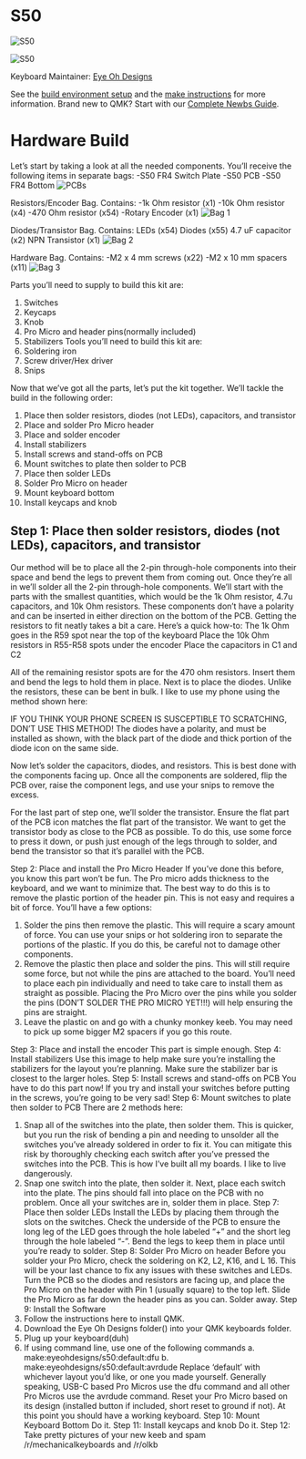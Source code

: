 # S50

![S50](https://i.imgur.com/9aGFOUi.jpg)

![S50](https://imgur.com/LofLd4F.jpg)


Keyboard Maintainer: [Eye Oh Designs](https://github.com/joedinkle)  



See the [build environment setup](https://docs.qmk.fm/#/getting_started_build_tools) and the [make instructions](https://docs.qmk.fm/#/getting_started_make_guide) for more information. Brand new to QMK? Start with our [Complete Newbs Guide](https://docs.qmk.fm/#/newbs).

# Hardware Build

Let’s start by taking a look at all the needed components.  You’ll receive the following items in separate bags:
-S50 FR4 Switch Plate
-S50 PCB
-S50 FR4 Bottom
![PCBs](https://imgur.com/buXCI84.jpg)
 
Resistors/Encoder Bag.  Contains:
-1k Ohm resistor (x1)
-10k Ohm resistor (x4)
-470 Ohm resistor (x54)
-Rotary Encoder (x1)
![Bag 1](https://imgur.com/yfbxBKN.jpg)

Diodes/Transistor Bag.  Contains:
LEDs (x54)
Diodes (x55)
4.7 uF capacitor  (x2)
NPN Transistor  (x1)
![Bag 2](https://imgur.com/rW7Ji5s.jpg)
 
Hardware Bag.  Contains:
-M2 x 4 mm screws (x22)
-M2 x 10 mm spacers  (x11)
![Bag 3](https://imgur.com/DEotoAs)
 
Parts you’ll need to supply to build this kit are:
1.	Switches
2.	Keycaps
3.	Knob
4.	Pro Micro and header pins(normally included)
5.	Stabilizers
Tools you’ll need to build this kit are:
1.	Soldering iron
2.	Screw driver/Hex driver
3.	Snips

Now that we’ve got all the parts, let’s put the kit together.  We’ll tackle the build in the following order:
1.	Place then solder resistors, diodes (not LEDs), capacitors, and transistor
2.	Place and solder Pro Micro header
3.	Place and solder encoder
4.	Install stabilizers
5.	Install screws and stand-offs on PCB
6.	Mount switches to plate then solder to PCB
7.	Place then solder LEDs
8.	Solder Pro Micro on header
9.	Mount keyboard bottom
10.	Install keycaps and knob

## Step 1: Place then solder resistors, diodes (not LEDs), capacitors, and transistor
Our method will be to place all the 2-pin through-hole components into their space and bend the legs to prevent them from coming out.  Once they’re all in we’ll solder all the 2-pin through-hole components. 
 We’ll start with the parts with the smallest quantities, which would be the 1k Ohm resistor, 4.7u capacitors, and 10k Ohm resistors.  These components don’t have a polarity and can be inserted in either direction on the bottom of the PCB.
Getting the resistors to fit neatly takes a bit a care.  Here’s a quick how-to:
The 1k Ohm goes in the R59 spot near the top of the keyboard
Place the 10k Ohm resistors in R55-R58 spots under the encoder
Place the capacitors in C1 and C2

All of the remaining resistor spots are for the 470 ohm resistors.  Insert them and bend the legs to hold them in place.
Next is to place the diodes. Unlike the resistors, these can be bent in bulk.  I like to use my phone using the method shown here:
 
 
IF YOU THINK YOUR PHONE SCREEN IS SUSCEPTIBLE TO SCRATCHING, DON’T USE THIS METHOD!
The diodes have a polarity, and must be installed as shown, with the black part of the diode and thick portion of the diode icon on the same side.
 
Now let’s solder the capacitors, diodes, and resistors.  This is best done with the components facing up.  Once all the components are soldered, flip the PCB over, raise the component legs, and use your snips to remove the excess.
 
 
For the last part of step one, we’ll solder the transistor.  Ensure the flat part of the PCB icon matches the flat part of the transistor.  We want to get the transistor body as close to the PCB as possible.  To do this, use some force to press it down, or push just enough of the legs through to solder, and bend the transistor so that it’s parallel with the PCB.

Step 2:  Place and install the Pro Micro Header
If you’ve done this before, you know this part won’t be fun.  The Pro micro adds thickness to the keyboard, and we want to minimize that.  The best way to do this is to remove the plastic portion of the header pin.  This is not easy and requires a bit of force.  You’ll have a few options:
1.	 Solder the pins then remove the plastic.  This will require a scary amount of force.  You can use your snips or hot soldering iron to separate the portions of the plastic.  If you do this, be careful not to damage other components.
2.	Remove the plastic then place and solder the pins.  This will still require some force, but not while the pins are attached to the board.  You’ll need to place each pin individually and need to take care to install them as straight as possible.  Placing the Pro Micro over the pins while you solder the pins (DON’T SOLDER THE PRO MICRO YET!!!) will help ensuring the pins are straight.
3.	Leave the plastic on and go with a chunky monkey keeb.  You may need to pick up some bigger M2 spacers if you go this route.
  

Step 3:  Place and install the encoder
This part is simple enough. 
Step 4: Install stabilizers
Use this image to help make sure you’re installing the stabilizers for the layout you’re planning.
Make sure the stabilizer bar is closest to the larger holes.
Step 5: Install screws and stand-offs on PCB
You have to do this part now!  If you try and install your switches before putting in the screws, you’re going to be very sad!
Step 6:  Mount switches to plate then solder to PCB
There are 2 methods here:
1. Snap all of the switches into the plate, then solder them.  This is quicker, but you run the risk of bending a pin and needing to unsolder all the switches you’ve already soldered in order to fix it.  You can mitigate this risk by thoroughly checking each switch after you’ve pressed the switches into the PCB.  This is how I’ve built all my boards.  I like to live dangerously.
2. Snap one switch into the plate, then solder it.  Next, place each switch into the plate.  The pins should fall into place on the PCB with no problem.
Once all your switches are in, solder them in place.
Step 7:  Place then solder LEDs
Install the LEDs by placing them through the slots on the switches.  Check the underside of the PCB to ensure the long leg of the LED goes through the hole labeled “+” and the short leg through the hole labeled “-”.  Bend the legs to keep them in place until you’re ready to solder.
Step 8:  Solder Pro Micro on header
Before you solder your Pro Micro, check the soldering on K2, L2, K16, and L 16.  This will be your last chance to fix any issues with these switches and LEDs.
Turn the PCB so the diodes and resistors are facing up, and place the Pro Micro on the header with Pin 1 (usually square) to the top left.  Slide the Pro Micro as far down the header pins as you can.  Solder away.
Step 9: Install the Software
1.	Follow the instructions here to install QMK.
2.	Download the Eye Oh Designs folder() into your QMK keyboards folder.
3.	Plug up your keyboard(duh)
4.	If using command line, use one of the following commands
a.	make:eyeohdesigns/s50:default:dfu
b.	make:eyeohdesigns/s50:default:avrdude
Replace ‘default’ with whichever layout you’d like, or one you made yourself.  Generally speaking, USB-C based Pro Micros use the dfu command and all other Pro Micros use the avrdude command.  Reset your Pro Micro based on its design (installed button if included, short reset to ground if not).  At this point you should have a working keyboard.
Step 10:  Mount Keyboard Bottom
Do it.
Step 11: Install keycaps and knob
Do it. 
Step 12: Take pretty pictures of your new keeb and spam /r/mechanicalkeyboards and /r/olkb
